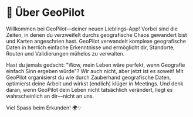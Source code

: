 # 🚀 Über GeoPilot

Willkommen bei GeoPilot—deiner neuen Lieblings-App! Vorbei sind die Zeiten, in denen du verzweifelt durchs geografische Chaos gewandert bist und Karten angeschrien hast. GeoPilot verwandelt komplexe geografische Daten in herrlich einfache Erkenntnisse und ermöglicht dir, Standorte, Routen und Validierungen mühelos zu verwalten.

Hast du jemals gedacht: "Wow, mein Leben wäre perfekt, wenn Geografie einfach Sinn ergeben würde"? Wir auch nicht, aber jetzt ist es soweit! Mit GeoPilot organisierst du wie durch Zauberhand geografische Daten, optimierst deine Arbeit und wirkst (endlich) klüger in Meetings. Und denk daran, wenn GeoPilot dein Leben nicht tatsächlich verändert, liegt es wahrscheinlich an dir—nicht an uns.

Viel Spass beim Erkunden! 🌍✨
